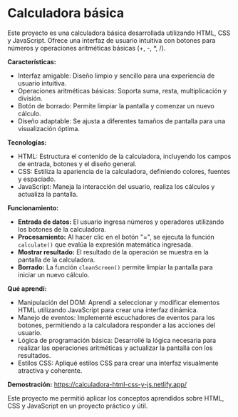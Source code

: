 # Calculadora básica

Este proyecto es una calculadora básica desarrollada utilizando HTML, CSS y JavaScript. Ofrece una interfaz de usuario intuitiva con botones para números y operaciones aritméticas básicas (+, -, *, /).

**Características:**
* Interfaz amigable: Diseño limpio y sencillo para una experiencia de usuario intuitiva.
* Operaciones aritméticas básicas: Soporta suma, resta, multiplicación y división.
* Botón de borrado: Permite limpiar la pantalla y comenzar un nuevo cálculo.
* Diseño adaptable: Se ajusta a diferentes tamaños de pantalla para una visualización óptima.

**Tecnologías:**
* HTML: Estructura el contenido de la calculadora, incluyendo los campos de entrada, botones y el diseño general.
* CSS: Estiliza la apariencia de la calculadora, definiendo colores, fuentes y espaciado.
* JavaScript: Maneja la interacción del usuario, realiza los cálculos y actualiza la pantalla.

**Funcionamiento:**

* **Entrada de datos:** El usuario ingresa números y operadores utilizando los botones de la calculadora.
* **Procesamiento:** Al hacer clic en el botón "=", se ejecuta la función `calculate()` que evalúa la expresión matemática ingresada.
* **Mostrar resultado:** El resultado de la operación se muestra en la pantalla de la calculadora.
* **Borrado:** La función `cleanScreen()` permite limpiar la pantalla para iniciar un nuevo cálculo.

**Qué aprendí:**
* Manipulación del DOM: Aprendí a seleccionar y modificar elementos HTML utilizando JavaScript para crear una interfaz dinámica.
* Manejo de eventos: Implementé escuchadores de eventos para los botones, permitiendo a la calculadora responder a las acciones del usuario.
* Lógica de programación básica: Desarrollé la lógica necesaria para realizar las operaciones aritméticas y actualizar la pantalla con los resultados.
* Estilos CSS: Apliqué estilos CSS para crear una interfaz visualmente atractiva y coherente.

**Demostración:**
https://calculadora-html-css-y-js.netlify.app/

Este proyecto me permitió aplicar los conceptos aprendidos sobre HTML, CSS y JavaScript en un proyecto práctico y útil.
